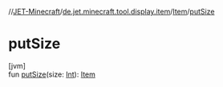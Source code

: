//[JET-Minecraft](../../../index.md)/[de.jet.minecraft.tool.display.item](../index.md)/[Item](index.md)/[putSize](put-size.md)

# putSize

[jvm]\
fun [putSize](put-size.md)(size: [Int](https://kotlinlang.org/api/latest/jvm/stdlib/kotlin/-int/index.html)): [Item](index.md)
